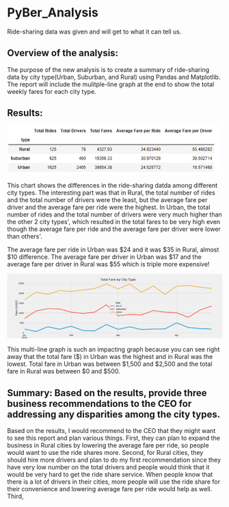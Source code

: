 # PyBer_Analysis
Ride-sharing data was given and will get to what it can tell us.

## Overview of the analysis: 
The purpose of the new analysis is to create a summary of ride-sharing data by city type(Urban, Suburban, and Rural) using Pandas and Matplotlib. 
The report will include the mulitple-line graph at the end to show the total weekly fares for each city type.

## Results:  

![summary_chart](./Resources/summary_chart.png)

This chart shows the differences in the ride-sharing datda among different city types. 
The interesting part was that in Rural, the total  number of rides and the total number of drivers were the least, but the average fare per driver and 
the average fare per ride were the highest. In Urban, the total number of rides and the total number of drivers were very much higher than the other 2 city types', which 
resulted in the total fares to be very high even though the average fare per ride and the average fare per driver were lower than others'.  

The average fare per ride in Urban was $24 and it was $35 in Rural, almost $10 difference. 
The average fare per driver in Urban was $17 and the average fare per driver in Rural was $55 which is triple more expensive!

![multiline_graph](PyBer_fare_summary.png)

This multi-line graph is such an impacting graph because you can see right away that the total fare ($) in Urban was the highest and in Rural was the lowest. 
Total fare in Urban was between $1,500 and $2,500 and the total fare in Rural was between $0 and $500.

## Summary: Based on the results, provide three business recommendations to the CEO for addressing any disparities among the city types.
Based on the results, I would recommend to the CEO that they might want to see this report and plan various things.
First, they can plan to expand the business in Rural cities by lowering the average fare per ride, so people would want to use the ride shares more. 
Second, for Rural cities, they should hire more drivers and plan to do my first recommendation since they have very low number on the total drivers and 
people would think that it would be very hard to get the ride share service. When people know that there is a lot of drivers in their cities, more people will use
the ride share for their convenience and lowering average fare per ride would help as well.
Third, 
